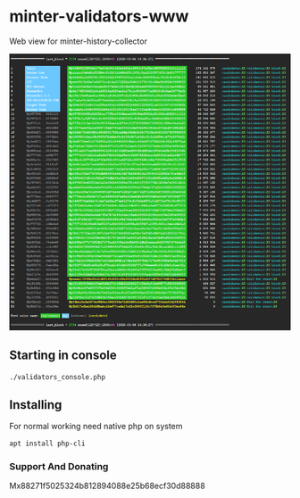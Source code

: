 # minter-validators-www
Web view for minter-history-collector


![Preview](https://github.com/pro-blockchain-com/minter-validators-www/raw/master/htdocs/img/minter-validators-www_01.png)


## Starting in console

```bash
./validators_console.php
```

## Installing

For normal working need native php on system

```bash
apt install php-cli
```


### Support And Donating

Mx88271f5025324b812894088e25b68ecf30d88888

